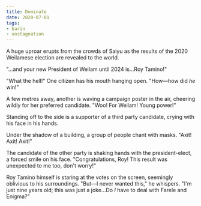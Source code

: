 ```yaml
---
title: Dominate
date: 2020-07-01
tags:
- barin
- unstagnation
---
```


A huge uproar erupts from the crowds of Saiyu as the results of the 2020 Weilamese election are revealed to the world.

"…and your new President of Weilam until 2024 is…Roy Tamino!"

<!-- more -->

"What the hell!" One citizen has his mouth hanging open. "How—how did *he* win!"

A few metres away, another is waving a campaign poster in the air, cheering wildly for her preferred candidate. "Woo! For Weilam! Young power!"

Standing off to the side is a supporter of a third party candidate, crying with his face in his hands.

Under the shadow of a building, a group of people chant with masks. "Axit! Axit! Axit!"

The candidate of the other party is shaking hands with the president-elect, a forced smile on his face. "Congratulations, Roy! This result was unexpected to me too, don't worry!"

Roy Tamino himself is staring at the votes on the screen, seemingly oblivious to his surroundings. "But—I never wanted this," he whispers. "I'm just nine years old; this was just a joke…Do *I* have to deal with Farele and Enigma?"
